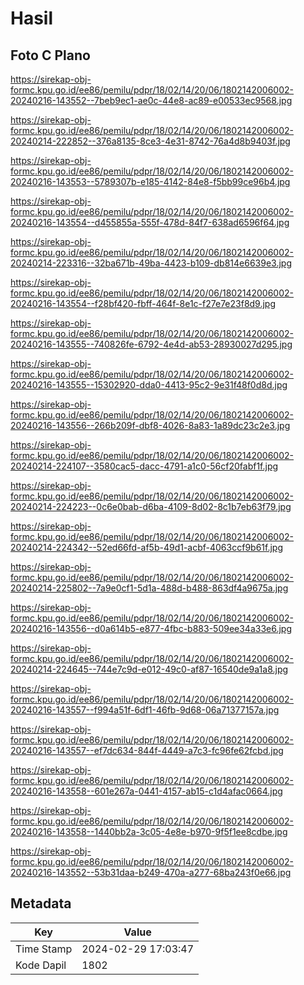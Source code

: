 # Hasil

## Foto C Plano

https://sirekap-obj-formc.kpu.go.id/ee86/pemilu/pdpr/18/02/14/20/06/1802142006002-20240216-143552--7beb9ec1-ae0c-44e8-ac89-e00533ec9568.jpg

https://sirekap-obj-formc.kpu.go.id/ee86/pemilu/pdpr/18/02/14/20/06/1802142006002-20240214-222852--376a8135-8ce3-4e31-8742-76a4d8b9403f.jpg

https://sirekap-obj-formc.kpu.go.id/ee86/pemilu/pdpr/18/02/14/20/06/1802142006002-20240216-143553--5789307b-e185-4142-84e8-f5bb99ce96b4.jpg

https://sirekap-obj-formc.kpu.go.id/ee86/pemilu/pdpr/18/02/14/20/06/1802142006002-20240216-143554--d455855a-555f-478d-84f7-638ad6596f64.jpg

https://sirekap-obj-formc.kpu.go.id/ee86/pemilu/pdpr/18/02/14/20/06/1802142006002-20240214-223316--32ba671b-49ba-4423-b109-db814e6639e3.jpg

https://sirekap-obj-formc.kpu.go.id/ee86/pemilu/pdpr/18/02/14/20/06/1802142006002-20240216-143554--f28bf420-fbff-464f-8e1c-f27e7e23f8d9.jpg

https://sirekap-obj-formc.kpu.go.id/ee86/pemilu/pdpr/18/02/14/20/06/1802142006002-20240216-143555--740826fe-6792-4e4d-ab53-28930027d295.jpg

https://sirekap-obj-formc.kpu.go.id/ee86/pemilu/pdpr/18/02/14/20/06/1802142006002-20240216-143555--15302920-dda0-4413-95c2-9e31f48f0d8d.jpg

https://sirekap-obj-formc.kpu.go.id/ee86/pemilu/pdpr/18/02/14/20/06/1802142006002-20240216-143556--266b209f-dbf8-4026-8a83-1a89dc23c2e3.jpg

https://sirekap-obj-formc.kpu.go.id/ee86/pemilu/pdpr/18/02/14/20/06/1802142006002-20240214-224107--3580cac5-dacc-4791-a1c0-56cf20fabf1f.jpg

https://sirekap-obj-formc.kpu.go.id/ee86/pemilu/pdpr/18/02/14/20/06/1802142006002-20240214-224223--0c6e0bab-d6ba-4109-8d02-8c1b7eb63f79.jpg

https://sirekap-obj-formc.kpu.go.id/ee86/pemilu/pdpr/18/02/14/20/06/1802142006002-20240214-224342--52ed66fd-af5b-49d1-acbf-4063ccf9b61f.jpg

https://sirekap-obj-formc.kpu.go.id/ee86/pemilu/pdpr/18/02/14/20/06/1802142006002-20240214-225802--7a9e0cf1-5d1a-488d-b488-863df4a9675a.jpg

https://sirekap-obj-formc.kpu.go.id/ee86/pemilu/pdpr/18/02/14/20/06/1802142006002-20240216-143556--d0a614b5-e877-4fbc-b883-509ee34a33e6.jpg

https://sirekap-obj-formc.kpu.go.id/ee86/pemilu/pdpr/18/02/14/20/06/1802142006002-20240214-224645--744e7c9d-e012-49c0-af87-16540de9a1a8.jpg

https://sirekap-obj-formc.kpu.go.id/ee86/pemilu/pdpr/18/02/14/20/06/1802142006002-20240216-143557--f994a51f-6df1-46fb-9d68-06a71377157a.jpg

https://sirekap-obj-formc.kpu.go.id/ee86/pemilu/pdpr/18/02/14/20/06/1802142006002-20240216-143557--ef7dc634-844f-4449-a7c3-fc96fe62fcbd.jpg

https://sirekap-obj-formc.kpu.go.id/ee86/pemilu/pdpr/18/02/14/20/06/1802142006002-20240216-143558--601e267a-0441-4157-ab15-c1d4afac0664.jpg

https://sirekap-obj-formc.kpu.go.id/ee86/pemilu/pdpr/18/02/14/20/06/1802142006002-20240216-143558--1440bb2a-3c05-4e8e-b970-9f5f1ee8cdbe.jpg

https://sirekap-obj-formc.kpu.go.id/ee86/pemilu/pdpr/18/02/14/20/06/1802142006002-20240216-143552--53b31daa-b249-470a-a277-68ba243f0e66.jpg


## Metadata

| Key        | Value               |
| ---------- | ------------------- |
| Time Stamp | 2024-02-29 17:03:47 |
| Kode Dapil | 1802                |



